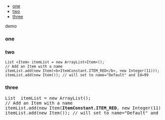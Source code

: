 * [one](#one_link)
* [two](#two_link)
* [three](#three_link)

demo

### one  <a name="one_link"></a>
        
### two <a name="two_link"></a>
    List <Item> itemList = new ArrayList<Item>();
    // Add an Item with a name
    itemList.add(new Item(<b>ItemConstant.ITEM_RED</b>, new Integer(11)));
    itemList.add(new Item()); // will set to name="Default" and Id=99
    
### three  <a name="three_link"></a>
<pre>
List <Item> itemList = new ArrayList<Item>();
// Add an Item with a name
itemList.add(new Item(<b>ItemConstant.ITEM_RED</b>, new Integer(11)));
itemList.add(new Item()); // will set to name="Default" and Id=99
</pre>